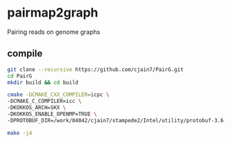 # pairmap2graph
Pairing reads on genome graphs

## compile
```sh
git clone --recursive https://github.com/cjain7/PairG.git
cd PairG
mkdir build && cd build

cmake -DCMAKE_CXX_COMPILER=icpc \
-DCMAKE_C_COMPILER=icc \
-DKOKKOS_ARCH=SKX \
-DKOKKOS_ENABLE_OPENMP=TRUE \
-DPROTOBUF_DIR=/work/04042/cjain7/stampede2/Intel/utility/protobuf-3.6.0/local_install ..

make -j4
```
